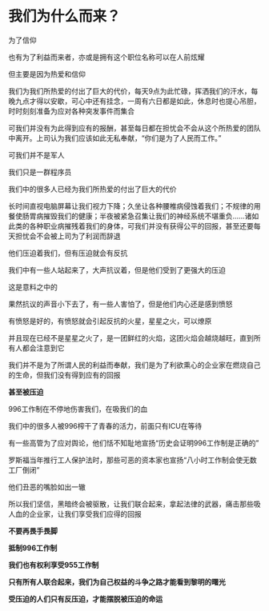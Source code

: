 我们为什么而来？
===
为了信仰

也有为了利益而来者，亦或是拥有这个职位名称可以在人前炫耀

但主要是因为热爱和信仰

我们为我们所热爱的付出了巨大的代价，每天9点为此忙碌，挥洒我们的汗水，每晚九点才得以安歇，可心中还有挂念，一周有六日都是如此，休息时也提心吊胆，时时刻刻准备为应对各种突发事件而集合

可我们并没有为此得到应有的报酬，甚至每日都在担忧会不会从这个所热爱的团队中离开。上司认为我们应该如此无私奉献，“你们是为了人民而工作。”

可我们并不是军人

我们只是一群程序员

我们中的很多人已经为我们所热爱的付出了巨大的代价

长时间直视电脑屏幕让我们视力下降；久坐让各种腰椎病侵蚀着我们；不规律的用餐使肠胃病摧毁我们的健康；半夜被紧急召集让我们的神经系统不堪重负......诸如此类的各种职业病摧残着我们的身体，可我们并没有获得公平的回报，甚至还要每天担忧会不会被上司为了利润而辞退

他们压迫着我们，但有压迫就会有反抗

我们中有一些人站起来了，大声抗议着，但是他们受到了更强大的压迫

这是意料之中的

果然抗议的声音小下去了，有一些人害怕了，但是他们内心还是感到愤怒

有愤怒是好的，有愤怒就会引起反抗的火星，星星之火，可以燎原

并且现在已经不是星星之火了，是一团鲜红的火焰，这团火焰会越烧越旺，直到所有人都会注意到它

我们并不是为了所谓人民的利益而奉献，我们是为了利欲熏心的企业家在燃烧自己的生命，但我们没有得到应有的回报

**甚至被压迫**

996工作制在不停地伤害我们，在吸我们的血

我们中的很多人被996榨干了青春的活力，前面只有ICU在等待

有一些高管为了应对舆论，他们恬不知耻地宣扬“历史会证明996工作制是正确的”

罗斯福当年推行工人保护法时，那些可恶的资本家也宣扬“八小时工作制会使无数工厂倒闭”

他们丑恶的嘴脸如出一辙

所以我们坚信，黑暗终会被驱散，让我们联合起来，拿起法律的武器，痛击那些吸人血的企业家，让我们享受我们应得的回报

**不要再畏手畏脚**

**抵制996工作制**

**我们也有权利享受955工作制**

**只有所有人联合起来，我们为自己权益的斗争之路才能看到黎明的曙光**

**受压迫的人们只有反压迫，才能摆脱被压迫的命运**
